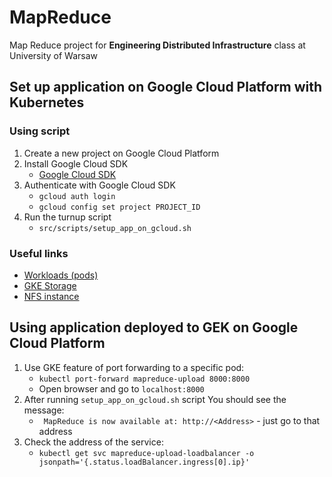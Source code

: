 # MapReduce
Map Reduce project for **Engineering Distributed Infrastructure** class at University of Warsaw

## Set up application on Google Cloud Platform with Kubernetes

### Using script
1. Create a new project on Google Cloud Platform
2. Install Google Cloud SDK
   - [Google Cloud SDK](https://cloud.google.com/sdk/docs/install)
3. Authenticate with Google Cloud SDK
   - `gcloud auth login`
   - `gcloud config set project PROJECT_ID`
4. Run the turnup script
   - `src/scripts/setup_app_on_gcloud.sh`

### Useful links
- [Workloads (pods)](https://console.cloud.google.com/kubernetes/workload/overview)
- [GKE Storage](https://console.cloud.google.com/kubernetes/persistentvolumeclaims)
- [NFS instance](https://console.cloud.google.com/filestore/instances)

## Using application deployed to GEK on Google Cloud Platform
1. Use GKE feature of port forwarding to a specific pod:
    - `kubectl port-forward mapreduce-upload 8000:8000`
    - Open browser and go to `localhost:8000`
2. After running `setup_app_on_gcloud.sh` script You should see the message:
    - ` MapReduce is now available at: http://<Address>` - just go to that address
3. Check the address of the service:
    - `kubectl get svc mapreduce-upload-loadbalancer -o jsonpath='{.status.loadBalancer.ingress[0].ip}'`